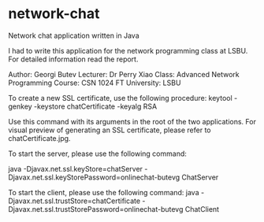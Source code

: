 # network-chat
Network chat application written in Java

I had to write this application for the network programming class at LSBU.
For detailed information read the report.

Author: Georgi Butev
Lecturer: Dr Perry Xiao
Class: Advanced Network Programming
Course: CSN 1024 FT
University: LSBU

To create a new SSL certificate, use the following procedure:
keytool -genkey -keystore chatCertificate -keyalg RSA

Use this command with its arguments in the root of the two applications.
For visual preview of generating an SSL certificate, please refer to chatCertificate.jpg.

To start the server, please use the following command:

java -Djavax.net.ssl.keyStore=chatServer -Djavax.net.ssl.keyStorePassword=onlinechat-butevg ChatServer

To start the client, please use the following command:
java -Djavax.net.ssl.trustStore=chatCertificate -Djavax.net.ssl.trustStorePassword=onlinechat-butevg ChatClient
